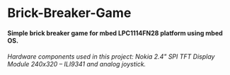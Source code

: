 # Brick-Breaker-Game
#### Simple brick breaker game for mbed LPC1114FN28 platform using mbed OS. 
###### Hardware components used in this project: Nokia 2.4" SPI TFT Display Module 240x320 – ILI9341 and analog joystick.
